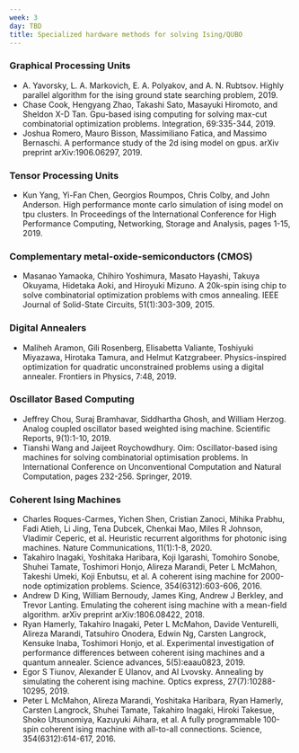 ```yaml
---
week: 3
day: TBD
title: Specialized hardware methods for solving Ising/QUBO
---
```

### Graphical Processing Units
- A. Yavorsky, L. A. Markovich, E. A. Polyakov, and A. N. Rubtsov. Highly parallel algorithm for the ising ground state searching problem, 2019.
- Chase Cook, Hengyang Zhao, Takashi Sato, Masayuki Hiromoto, and Sheldon X-D Tan. Gpu-based ising computing for solving max-cut combinatorial optimization problems. Integration, 69:335-344, 2019.
- Joshua Romero, Mauro Bisson, Massimiliano Fatica, and Massimo Bernaschi. A performance study of the 2d ising model on gpus. arXiv preprint arXiv:1906.06297, 2019.

### Tensor Processing Units
- Kun Yang, Yi-Fan Chen, Georgios Roumpos, Chris Colby, and John Anderson. High performance monte carlo simulation of ising model on tpu clusters. In Proceedings of the International Conference for High Performance Computing, Networking, Storage and Analysis, pages 1-15, 2019.

### Complementary metal-oxide-semiconductors (CMOS)
- Masanao Yamaoka, Chihiro Yoshimura, Masato Hayashi, Takuya Okuyama, Hidetaka Aoki, and Hiroyuki Mizuno. A 20k-spin ising chip to solve combinatorial optimization problems with cmos annealing. IEEE Journal of Solid-State Circuits, 51(1):303-309, 2015.

### Digital Annealers
- Maliheh Aramon, Gili Rosenberg, Elisabetta Valiante, Toshiyuki Miyazawa, Hirotaka Tamura, and Helmut Katzgrabeer. Physics-inspired optimization for quadratic unconstrained problems using a digital annealer. Frontiers in Physics, 7:48, 2019.

### Oscillator Based Computing
- Jeffrey Chou, Suraj Bramhavar, Siddhartha Ghosh, and William Herzog. Analog coupled oscillator based weighted ising machine. Scientific Reports, 9(1):1-10, 2019.
- Tianshi Wang and Jaijeet Roychowdhury. Oim: Oscillator-based ising machines for solving combinatorial optimisation problems. In International Conference on Unconventional Computation and Natural Computation, pages 232-256. Springer, 2019.

### Coherent Ising Machines
- Charles Roques-Carmes, Yichen Shen, Cristian Zanoci, Mihika Prabhu, Fadi Atieh, Li Jing, Tena Dubcek, Chenkai Mao, Miles R Johnson, Vladimir Ceperic, et al. Heuristic recurrent algorithms for photonic ising machines. Nature Communications, 11(1):1-8, 2020.
- Takahiro Inagaki, Yoshitaka Haribara, Koji Igarashi, Tomohiro Sonobe, Shuhei Tamate, Toshimori Honjo, Alireza Marandi, Peter L McMahon, Takeshi Umeki, Koji Enbutsu, et al. A coherent ising machine for 2000-node optimization problems. Science, 354(6312):603-606, 2016.
- Andrew D King, William Bernoudy, James King, Andrew J Berkley, and Trevor Lanting. Emulating the coherent ising machine with a mean-field algorithm. arXiv preprint arXiv:1806.08422, 2018.
- Ryan Hamerly, Takahiro Inagaki, Peter L McMahon, Davide Venturelli, Alireza Marandi, Tatsuhiro Onodera, Edwin Ng, Carsten Langrock, Kensuke Inaba, Toshimori Honjo, et al. Experimental investigation of performance differences between coherent ising machines and a quantum annealer. Science advances, 5(5):eaau0823, 2019.
- Egor S Tiunov, Alexander E Ulanov, and AI Lvovsky. Annealing by simulating the coherent ising machine. Optics express, 27(7):10288-10295, 2019.
- Peter L McMahon, Alireza Marandi, Yoshitaka Haribara, Ryan Hamerly, Carsten Langrock, Shuhei Tamate, Takahiro Inagaki, Hiroki Takesue, Shoko Utsunomiya, Kazuyuki Aihara, et al. A fully programmable 100-spin coherent ising machine with all-to-all connections. Science, 354(6312):614-617, 2016.

